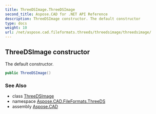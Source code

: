 ```yaml
---
title: ThreeDSImage.ThreeDSImage
second_title: Aspose.CAD for .NET API Reference
description: ThreeDSImage constructor. The default constructor
type: docs
weight: 10
url: /net/aspose.cad.fileformats.threeds/threedsimage/threedsimage/
---
```

## ThreeDSImage constructor

The default constructor.

```csharp
public ThreeDSImage()
```

### See Also

* class [ThreeDSImage](../)
* namespace [Aspose.CAD.FileFormats.ThreeDS](../../../aspose.cad.fileformats.threeds/)
* assembly [Aspose.CAD](../../../)


